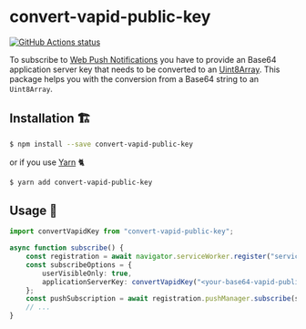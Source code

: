# convert-vapid-public-key

[![GitHub Actions status](https://github.com/screendriver/convert-vapid-public-key/workflows/CI/badge.svg)](https://github.com/screendriver/convert-vapid-public-key/actions)

To subscribe to [Web Push Notifications](https://developers.google.com/web/fundamentals/push-notifications/) you have to provide an Base64 application server key that needs to be converted to an [Uint8Array](https://developer.mozilla.org/en-US/docs/Web/JavaScript/Reference/Global_Objects/Uint8Array). This package helps you with the conversion from a Base64 string to an `Uint8Array`.

## Installation 🏗

```sh
$ npm install --save convert-vapid-public-key
```

or if you use [Yarn](https://yarnpkg.com) 🐈

```sh
$ yarn add convert-vapid-public-key
```

## Usage 🔨

```ts
import convertVapidKey from "convert-vapid-public-key";

async function subscribe() {
	const registration = await navigator.serviceWorker.register("service-worker.js");
	const subscribeOptions = {
		userVisibleOnly: true,
		applicationServerKey: convertVapidKey("<your-base64-vapid-public-key>"),
	};
	const pushSubscription = await registration.pushManager.subscribe(subscribeOptions);
	// ...
}
```

